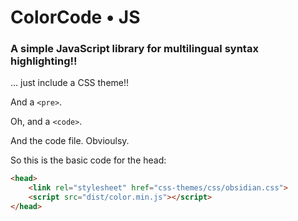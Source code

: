 
# ColorCode • JS
### A simple JavaScript library for multilingual syntax highlighting!!

... just include a CSS theme!!

And a `<pre>`.

Oh, and a `<code>`.

And the code file. Obvioulsy.


So this is the basic code for the head:
```html
<head>
    <link rel="stylesheet" href="css-themes/css/obsidian.css">
    <script src="dist/color.min.js"></script>
</head>
```
